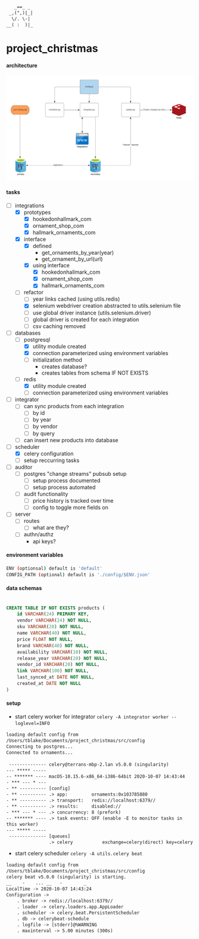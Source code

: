        _==_ _
     _,(",)|_|
      \/. \-|
    __( :  )|_

# project_christmas

#### architecture

![architecture](./images/architecture.png?raw=true "High-Level Architecture")

#### tasks
- [ ] integrations
    - [x] prototypes
        - [x] hookedonhallmark_com
        - [x] ornament_shop_com
        - [x] hallmark_ornaments_com
    - [x] interface
        - [x] defined
            - get_ornaments_by_year(year)
            - get_ornament_by_url(url)
        - [x] using interface
            - [x] hookedonhallmark_com
            - [x] ornament_shop_com
            - [x] hallmark_ornaments_com
    - [ ] refactor
        - [ ] year links cached (using utils.redis)
        - [x] selenium webdriver creation abstracted to utils.selenium file
        - [ ] use global driver instance (utils.selenium.driver)
        - [ ] global driver is created for each integration
        - [ ] csv caching removed
- [ ] databases
    - [ ] postgresql
        - [x] utility module created
        - [x] connection parameterized using environment variables
        - [ ] initialization method
            - creates database?
            - creates tables from schema IF NOT EXISTS
    - [ ] redis
        - [x] utility module created
        - [ ] connection parameterized using environment variables
- [ ] integrator
    - [ ] can sync products from each integration
        - [ ] by id
        - [ ] by year
        - [ ] by vendor
        - [ ] by query
    - [ ] can insert new products into database
- [ ] scheduler
    - [x] celery configuration
    - [ ] setup reccurring tasks
- [ ] auditor
    - [ ] postgres "change streams" pubsub setup
        - [ ] setup process documented
        - [ ] setup process automated
    - [ ] audit functionality
        - [ ] price history is tracked over time
        - [ ] config to toggle more fields on
- [ ] server
    - [ ] routes
        - [ ] what are they?
    - [ ] authn/authz
        - api keys?

#### environment variables
```bash
ENV (optionsal) default is 'default'
CONFIG_PATH (optional) default is './config/$ENV.json'
```

#### data schemas
```sql

CREATE TABLE IF NOT EXISTS products (
    id VARCHAR(24) PRIMARY KEY,
    vendor VARCHAR(24) NOT NULL,
    sku VARCHAR(20) NOT NULL,
    name VARCHAR(40) NOT NULL,
    price FLOAT NOT NULL,
    brand VARCHAR(40) NOT NULL,
    availability VARCHAR(10) NOT NULL,
    release_year VARCHAR(20) NOT NULL,
    vendor_id VARCHAR(20) NOT NULL,
    link VARCHAR(100) NOT NULL,
    last_synced_at DATE NOT NULL,
    created_at DATE NOT NULL
)

```

#### setup
- start celery worker for integrator `celery -A integrator worker --loglevel=INFO`
```shell
loading default config from /Users/tblake/Documents/project_christmas/src/config
Connecting to postgres...
Connected to ornaments...
 
 -------------- celery@terrans-mbp-2.lan v5.0.0 (singularity)
--- ***** ----- 
-- ******* ---- macOS-10.15.6-x86_64-i386-64bit 2020-10-07 14:43:44
- *** --- * --- 
- ** ---------- [config]
- ** ---------- .> app:         ornaments:0x103785880
- ** ---------- .> transport:   redis://localhost:6379//
- ** ---------- .> results:     disabled://
- *** --- * --- .> concurrency: 8 (prefork)
-- ******* ---- .> task events: OFF (enable -E to monitor tasks in this worker)
--- ***** ----- 
 -------------- [queues]
                .> celery           exchange=celery(direct) key=celery
```
- start celery scheduler `celery -A utils.celery beat`
```shell
loading default config from /Users/tblake/Documents/project_christmas/src/config
celery beat v5.0.0 (singularity) is starting.
__    -    ... __   -        _
LocalTime -> 2020-10-07 14:43:24
Configuration ->
    . broker -> redis://localhost:6379//
    . loader -> celery.loaders.app.AppLoader
    . scheduler -> celery.beat.PersistentScheduler
    . db -> celerybeat-schedule
    . logfile -> [stderr]@%WARNING
    . maxinterval -> 5.00 minutes (300s)
```